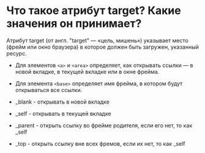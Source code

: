 # Что такое атрибут target? Какие значения он принимает?

Атрибут target (от англ. "target" — «цель, мишень») указывает место (фрейм или окно браузера) в которое должен быть загружен, указанный ресурс.
- Для элементов `<a>` и `<area>` определяет, как открывать ссылки — в новой вкладке, в текущей вкладке или в окне фрейма.
- Для элемента `<base>` определяет имя фрейма, в котором будут открываться все ссылки.

- _blank - открывать в новой вкладке
- _self - открывать в текущей вкладке
- _parent - открыть ссылку во фрейме родителя, если его нет, то как _self
- _top - открыть ссылку вне всех фремов, если их нет, то как _self